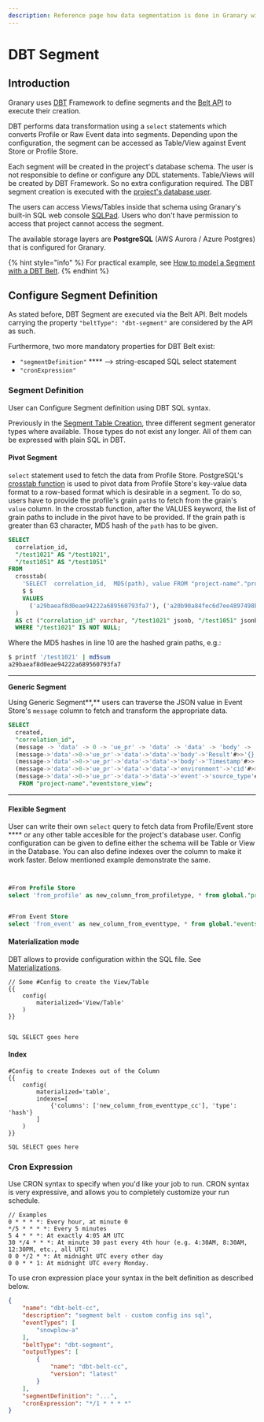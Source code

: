 ```yaml
---
description: Reference page how data segmentation is done in Granary with DBT
---
```


# DBT Segment

## Introduction

Granary uses [DBT](https://www.getdbt.com) Framework to define segments and the [Belt API](../../api-reference/belt-api.md#create-and-store-a-belt) to execute their creation.

DBT performs data transformation using a `select` statements which converts Profile or Raw Event data into segments. Depending upon the configuration, the segment can be accessed as Table/View against Event Store or Profile Store.&#x20;

Each segment will be created in the project's database schema. The user is not responsible to define or configure any DDL statements. Table/Views will be created by DBT Framework. So no extra configuration required. The DBT segment creation is executed with the [project's database user](../../projects.md#docs-internal-guid-06a5e216-7fff-927b-e181-d2437d40037b).

The users can access Views/Tables inside that schema using Granary's built-in SQL web console [SQLPad](https://getsqlpad.com). Users who don't have permission to access that project cannot access the segment.

The available storage layers are **PostgreSQL** (AWS Aurora / Azure Postgres) that is configured for Granary.

{% hint style="info" %}
For practical example, see [How to model a Segment with a DBT Belt](../../../learning-grnry-1/get-data-out-of-granary/how-to-model-a-segment-with-a-dbt-belt.md).
{% endhint %}

## Configure Segment Definition

As stated before, DBT Segment are executed via the Belt API. Belt models carrying the property `"beltType": "dbt-segment"` are considered by the API as such.

Furthermore, two more mandatory properties for DBT Belt exist:

* `"segmentDefinition"` **** --> string-escaped SQL select statement
* `"cronExpression"`

### **Segment Definition**&#x20;

User can Configure Segment definition using DBT SQL syntax.

Previously in the [Segment Table Creation](segment-table-creation.md), three different segment generator types where available. Those types do not exist any longer. All of them can be expressed with plain SQL in DBT.

#### **Pivot Segment**

`select` statement used to fetch the data from Profile Store. PostgreSQL's [crosstab function](https://www.postgresql.org/docs/12/tablefunc.html) is used to pivot data from Profile Store's key-value data format to a row-based format which is desirable in a segment. To do so, users have to provide the profile's grain `path`s to fetch from the grain's `value` column. In the crosstab function, after the VALUES keyword, the list of grain paths to include in the pivot have to be provided. If the grain path is greater than 63 character, MD5 hash of the `path` has to be given.

```sql
SELECT
  correlation_id,
  "/test1021" AS "/test1021",
  "/test1051" AS "/test1051"
FROM
  crosstab(
    'SELECT  correlation_id,  MD5(path), value FROM "project-name"."profilestore_view" WHERE pit=''_latest'' ORDER  BY 1,2',
    $ $
    VALUES
      ('a29baeaf8d0eae94222a689560793fa7'), ('a20b90a84fec6d7ee4897498b0eb6efa') $$
  ) 
  AS ct ("correlation_id" varchar, "/test1021" jsonb, "/test1051" jsonb)
  WHERE "/test1021" IS NOT NULL;
```

Where the MD5 hashes in line 10 are the hashed grain paths, e.g.:

```bash
$ printf '/test1021' | md5sum
a29baeaf8d0eae94222a689560793fa7
```

****

**Generic Segment**

Using Generic Segment**,** users can traverse the JSON value in Event Store's `message` column to fetch and transform the appropriate data.

```sql
SELECT
  created,
  "correlation_id",
  (message -> 'data' -> 0 -> 'ue_pr' -> 'data' -> 'data' -> 'body' -> 'Route' #>>'{}')::route,
  (message->'data'->0->'ue_pr'->'data'->'data'->'body'->'Result'#>>'{}')::result,
  (message->'data'->0->'ue_pr'->'data'->'data'->'body'->'Timestamp'#>>'{}')::timestamp,
  (message->'data'->0->'ue_pr'->'data'->'data'->'environment'->'cid'#>>'{}')::cid,
  (message->'data'->0->'ue_pr'->'data'->'data'->'event'->'source_type'#>>'{}')::sourceType
   FROM "project-name"."eventstore_view";
```

****

#### **Flexible Segment**

User can write their own `select` query to fetch data from Profile/Event store **** or any other table accesible for the project's database user. Config configuration can be given to define either the schema will be Table or View in the Database. You can also define indexes over the column to make it work faster. Below mentioned example demonstrate the same.

```sql


#From Profile Store
select 'from_profile' as new_column_from_profiletype, * from global."profilestore_dbt-belt-test"


#From Event Store
select 'from_event' as new_column_from_eventtype, * from global."eventstore_snowplow-a"

```



#### Materialization mode

DBT allows to provide configuration within the SQL file. See [Materializations](https://docs.getdbt.com/docs/building-a-dbt-project/building-models/materializations).

```
// Some #Config to create the View/Table
{{ 
	config(
    	materialized='View/Table'
	) 
}}


SQL SELECT goes here
```

#### Index

```
#Config to create Indexes out of the Column
{{ 
	config(
    	materialized='table',
    	indexes=[
      		{'columns': ['new_column_from_eventtype_cc'], 'type': 'hash'}
    	]
	) 
}}

SQL SELECT goes here
```



### **Cron Expression**

Use CRON syntax to specify when you'd like your job to run. CRON syntax is very expressive, and allows you to completely customize your run schedule.

```
// Examples
0 * * * *: Every hour, at minute 0
*/5 * * * *: Every 5 minutes
5 4 * * *: At exactly 4:05 AM UTC
30 */4 * * *: At minute 30 past every 4th hour (e.g. 4:30AM, 8:30AM, 12:30PM, etc., all UTC)
0 0 */2 * *: At midnight UTC every other day
0 0 * * 1: At midnight UTC every Monday.
```

To use cron expression place your syntax in the belt definition as described below.

```json
{
	"name": "dbt-belt-cc",
	"description": "segment belt - custom config ins sql",
	"eventTypes": [
		"snowplow-a"
	],
	"beltType": "dbt-segment",
	"outputTypes": [
		{
			"name": "dbt-belt-cc",
			"version": "latest"
		}
	],
	"segmentDefinition": "...",
	"cronExpression": "*/1 * * * *"
}
```
